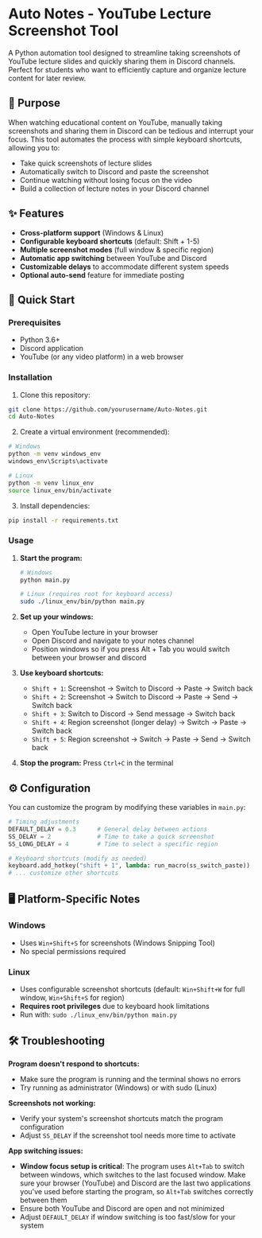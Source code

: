 # Auto Notes - YouTube Lecture Screenshot Tool

A Python automation tool designed to streamline taking screenshots of YouTube lecture slides and quickly sharing them in Discord channels. Perfect for students who want to efficiently capture and organize lecture content for later review.

## 🎯 Purpose

When watching educational content on YouTube, manually taking screenshots and sharing them in Discord can be tedious and interrupt your focus. This tool automates the process with simple keyboard shortcuts, allowing you to:

- Take quick screenshots of lecture slides
- Automatically switch to Discord and paste the screenshot
- Continue watching without losing focus on the video
- Build a collection of lecture notes in your Discord channel

## ✨ Features

- **Cross-platform support** (Windows & Linux)
- **Configurable keyboard shortcuts** (default: Shift + 1-5)
- **Multiple screenshot modes** (full window & specific region)
- **Automatic app switching** between YouTube and Discord
- **Customizable delays** to accommodate different system speeds
- **Optional auto-send** feature for immediate posting

## 🚀 Quick Start

### Prerequisites
- Python 3.6+
- Discord application
- YouTube (or any video platform) in a web browser

### Installation

1. Clone this repository:
```bash
git clone https://github.com/yourusername/Auto-Notes.git
cd Auto-Notes
```

2. Create a virtual environment (recommended):
```bash
# Windows
python -m venv windows_env
windows_env\Scripts\activate

# Linux
python -m venv linux_env
source linux_env/bin/activate
```

3. Install dependencies:
```bash
pip install -r requirements.txt
```

### Usage

1. **Start the program:**
   ```bash
   # Windows
   python main.py
   
   # Linux (requires root for keyboard access)
   sudo ./linux_env/bin/python main.py
   ```

2. **Set up your windows:**
   - Open YouTube lecture in your browser
   - Open Discord and navigate to your notes channel
   - Position windows so if you press Alt + Tab you would switch between your browser and discord

3. **Use keyboard shortcuts:**
   - `Shift + 1`: Screenshot → Switch to Discord → Paste → Switch back
   - `Shift + 2`: Screenshot → Switch to Discord → Paste → Send → Switch back
   - `Shift + 3`: Switch to Discord → Send message → Switch back
   - `Shift + 4`: Region screenshot (longer delay) → Switch → Paste → Switch back
   - `Shift + 5`: Region screenshot → Switch → Paste → Send → Switch back

4. **Stop the program:** Press `Ctrl+C` in the terminal

## ⚙️ Configuration

You can customize the program by modifying these variables in `main.py`:

```python
# Timing adjustments
DEFAULT_DELAY = 0.3      # General delay between actions
SS_DELAY = 2             # Time to take a quick screenshot
SS_LONG_DELAY = 4        # Time to select a specific region

# Keyboard shortcuts (modify as needed)
keyboard.add_hotkey("shift + 1", lambda: run_macro(ss_switch_paste))
# ... customize other shortcuts
```

## 🖥️ Platform-Specific Notes

### Windows
- Uses `Win+Shift+S` for screenshots (Windows Snipping Tool)
- No special permissions required

### Linux
- Uses configurable screenshot shortcuts (default: `Win+Shift+W` for full window, `Win+Shift+S` for region)
- **Requires root privileges** due to keyboard hook limitations
- Run with: `sudo ./linux_env/bin/python main.py`

## 🛠️ Troubleshooting

**Program doesn't respond to shortcuts:**
- Make sure the program is running and the terminal shows no errors
- Try running as administrator (Windows) or with sudo (Linux)

**Screenshots not working:**
- Verify your system's screenshot shortcuts match the program configuration
- Adjust `SS_DELAY` if the screenshot tool needs more time to activate

**App switching issues:**
- **Window focus setup is critical**: The program uses `Alt+Tab` to switch between windows, which switches to the last focused window. Make sure your browser (YouTube) and Discord are the last two applications you've used before starting the program, so `Alt+Tab` switches correctly between them
- Ensure both YouTube and Discord are open and not minimized
- Adjust `DEFAULT_DELAY` if window switching is too fast/slow for your system
